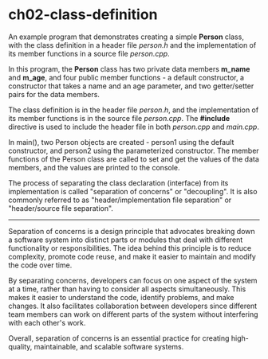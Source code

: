 # ch02-class-definition
An example program that demonstrates creating a simple **Person** class, with the class definition in a header file *person.h* and the implementation of its member functions in a source file *person.cpp*.

In this program, the **Person** class has two private data members **m_name** and **m_age**, and four public member functions - a default constructor, a constructor that takes a name and an age parameter, and two getter/setter pairs for the data members.

The class definition is in the header file *person.h*, and the implementation of its member functions is in the source file *person.cpp*. The **#include** directive is used to include the header file in both *person.cpp* and *main.cpp*.

In main(), two Person objects are created - person1 using the default constructor, and person2 using the parameterized constructor. The member functions of the Person class are called to set and get the values of the data members, and the values are printed to the console.

The process of separating the class declaration (interface) from its implementation is called "separation of concerns" or "decoupling". It is also commonly referred to as "header/implementation file separation" or "header/source file separation".

---
Separation of concerns is a design principle that advocates breaking down a software system into distinct parts or modules that deal with different functionality or responsibilities. The idea behind this principle is to reduce complexity, promote code reuse, and make it easier to maintain and modify the code over time.

By separating concerns, developers can focus on one aspect of the system at a time, rather than having to consider all aspects simultaneously. This makes it easier to understand the code, identify problems, and make changes. It also facilitates collaboration between developers since different team members can work on different parts of the system without interfering with each other's work.

Overall, separation of concerns is an essential practice for creating high-quality, maintainable, and scalable software systems.
